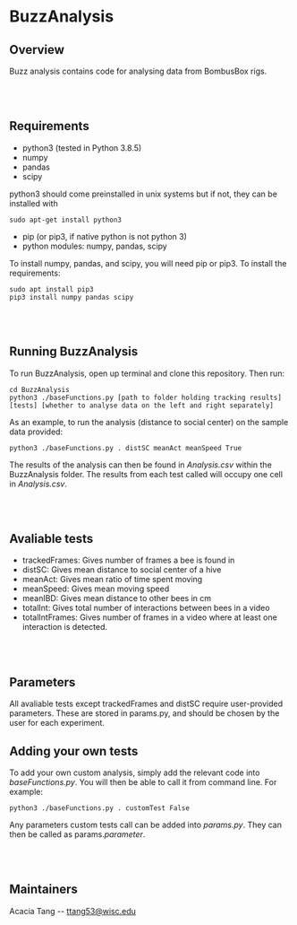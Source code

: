 # BuzzAnalysis
## Overview
Buzz analysis contains code for analysing data from BombusBox rigs.

<br><br>

## Requirements
- python3 (tested in Python 3.8.5)
- numpy
- pandas
- scipy

python3 should come preinstalled in unix systems but if not, they can be installed with
```
sudo apt-get install python3
```

- pip (or pip3, if native python is not python 3)
- python modules: numpy, pandas, scipy

To install numpy, pandas, and scipy, you will need pip or pip3. To install the requirements:
```
sudo apt install pip3
pip3 install numpy pandas scipy
```

<br><br>

## Running BuzzAnalysis
To run BuzzAnalysis, open up terminal and clone this repository. Then run:

```
cd BuzzAnalysis
python3 ./baseFunctions.py [path to folder holding tracking results] [tests] [whether to analyse data on the left and right separately]
```

As an example, to run the analysis (distance to social center) on the sample data provided:
```
python3 ./baseFunctions.py . distSC meanAct meanSpeed True
```

The results of the analysis can then be found in *Analysis.csv* within the BuzzAnalysis folder. The results from each test called will occupy one cell in *Analysis.csv*.

<br><br>

## Avaliable tests
- trackedFrames: Gives number of frames a bee is found in
- distSC: Gives mean distance to social center of a hive
- meanAct: Gives mean ratio of time spent moving
- meanSpeed: Gives mean moving speed
- meanIBD: Gives mean distance to other bees in cm
- totalInt: Gives total number of interactions between bees in a video
- totalIntFrames: Gives number of frames in a video where at least one interaction is detected.

<br><br>

## Parameters
All avaliable tests except trackedFrames and distSC require user-provided parameters. These are stored in params.py, and should be chosen by the user for each experiment.

## Adding your own tests
To add your own custom analysis, simply add the relevant code into *baseFunctions.py*. You will then be able to call it from command line. For example:
```
python3 ./baseFunctions.py . customTest False
```

Any parameters custom tests call can be added into *params.py*. They can then be called as params.*parameter*.

<br><br>
## Maintainers
Acacia Tang --  [ttang53@wisc.edu](mailto:ttang53@wisc.edu)

